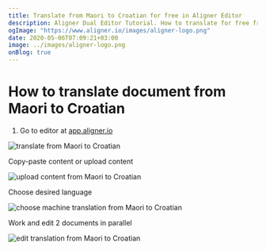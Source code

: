 ```yaml
---
title: Translate from Maori to Croatian for free in Aligner Editor
description: Aligner Dual Editor Tutorial. How to translate for free from Maori to Croatian. Aligner is multilingual document management platform. 
ogImage: "https://www.aligner.io/images/aligner-logo.png"
date: 2020-05-06T07:09:21+03:00
image: ../images/aligner-logo.png
onBlog: true
---
```


# How to translate document from Maori to Croatian

1. Go to editor at [app.aligner.io](https://app.aligner.io "Aligner App web page")

![translate from Maori to Croatian](../aligner-blank-editor.png "translate from Maori to Croatian")

Copy-paste content or upload content

![upload content from Maori to Croatian](../aligner-uploaded-document.png "upload content from Maori to Croatian")

Choose desired language

![choose machine translation from Maori to Croatian](../aligner-language-dropdown.png "choose machine translation from Maori to Croatian")

Work and edit 2 documents in parallel

![edit translation from Maori to Croatian](../aligner-double-sitded-editor.png "edit translation from Maori to Croatian")

